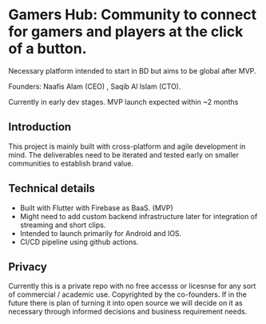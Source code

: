 # Gamers Hub: Community to connect for gamers and players at the click of a button.
Necessary platform intended to start in BD but aims to be global after MVP.

Founders: Naafis Alam (CEO) , Saqib Al Islam (CTO).

Currently in early dev stages. MVP launch expected within ~2 months

## Introduction

This project is mainly built with cross-platform and agile development in mind. The deliverables need to be iterated and tested early on smaller communities to establish brand value.

## Technical details
- Built with Flutter with Firebase as BaaS. (MVP)
- Might need to add custom backend infrastructure later for integration of streaming and short clips. 
- Intended to launch primarily for Android and IOS.
- CI/CD pipeline using github actions.

## Privacy

Currently this is a private repo with no free accesss or licesnse for any sort of commercial / academic use. 
Copyrighted by the co-founders. 
If in the future there is plan of turning it into open source we will decide on it as necessary through informed decisions and business requirement needs.

